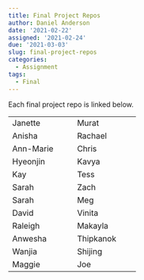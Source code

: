 ```yaml
---
title: Final Project Repos
author: Daniel Anderson
date: '2021-02-22'
assigned: '2021-02-24'
due: '2021-03-03'
slug: final-project-repos
categories:
  - Assignment
tags:
  - Final
---
```


Each final project repo is linked below.



<div class = "assigned-tbl">

|          |                                                                                                   |                                                                                             |          |                                                                                                            |                                                                                           |
|:---------|--------------------------------------------------------------------------------------------------:|:--------------------------------------------------------------------------------------------|:---------|:-----------------------------------------------------------------------------------------------------------|:------------------------------------------------------------------------------------------|
|Janette   |                [<i class = 'gh' data-feather='github'>](https://github.com/jdavelar/652-final.git)|<i class = 'gh' data-feather='link'>                                                         |Murat     |[<i class = 'gh' data-feather='github'>](https://github.com/mkezer/Moral-values-across-countries)           |<i class = 'gh' data-feather='link'>                                                       |
|Anisha    |    [<i class = 'gh' data-feather='github'>](https://github.com/anishababu62442/Tree-Dashboard.git)|[<i class = 'gh' data-feather='link'>](https://anishababu62442.github.io/Tree-Dashboard/)    |Rachael   |[<i class = 'gh' data-feather='github'>](https://github.com/rlatimer/Project.git)                           |<i class = 'gh' data-feather='link'>                                                       |
|Ann-Marie |    [<i class = 'gh' data-feather='github'>](https://github.com/annmariebarrett/FinalProject-EDLD2)|<i class = 'gh' data-feather='link'>                                                         |Chris     |[<i class = 'gh' data-feather='github'>](https://github.com/Chhr1s/GA_DOE_Public)                           |[<i class = 'gh' data-feather='link'>](https://chhr1s.github.io/GA_DOE_Public/)            |
|Hyeonjin  |        [<i class = 'gh' data-feather='github'>](https://github.com/hjcha90/EDLD652_final_hcha.git)|<i class = 'gh' data-feather='link'>                                                         |Kavya     |[<i class = 'gh' data-feather='github'>](https://github.com/kmudiam/EDLD_proj_MAPS)                         |<i class = 'gh' data-feather='link'>                                                       |
|Kay       |                   [<i class = 'gh' data-feather='github'>](https://github.com/kaychan1989/kayweb3)|<i class = 'gh' data-feather='link'>                                                         |Tess      |[<i class = 'gh' data-feather='github'>](https://github.com/TessSam/EDLD652final_project)                   |<i class = 'gh' data-feather='link'>                                                       |
|Sarah     |                         [<i class = 'gh' data-feather='github'>](https://github.com/sdimakis/dvfp)|[<i class = 'gh' data-feather='link'>](https://sdimakis.github.io/dvfp/)                     |Zach      |[<i class = 'gh' data-feather='github'>](https://github.com/zjschroeder/teacher_salaries.git)               |[<i class = 'gh' data-feather='link'>](https://zjschroeder.github.io/teacher_salaries/)    |
|Sarah     |              [<i class = 'gh' data-feather='github'>](https://github.com/shdonaldson4/EDLD652_OSH)|<i class = 'gh' data-feather='link'>                                                         |Meg       |[<i class = 'gh' data-feather='github'>](https://github.com/msiritzky/dataviz_2021/tree/main/final_project) |<i class = 'gh' data-feather='link'>                                                       |
|David     |    [<i class = 'gh' data-feather='github'>](https://github.com/dwfainstein/Final_proj_edld652.git)|<i class = 'gh' data-feather='link'>                                                         |Vinita    |[<i class = 'gh' data-feather='github'>](https://github.com/vvader24/EDLD2_FinalProject)                    |[<i class = 'gh' data-feather='link'>](https://vvader24.github.io/EDLD2_FinalProject/)     |
|Raleigh   | [<i class = 'gh' data-feather='github'>](https://github.com/raleighgoodwin/EDLD-final-project.git)|[<i class = 'gh' data-feather='link'>](https://raleighgoodwin.github.io/EDLD-final-project/) |Makayla   |[<i class = 'gh' data-feather='github'>](https://github.com/makwhit6/datavizfinalproject.git)               |<i class = 'gh' data-feather='link'>                                                       |
|Anwesha   |                [<i class = 'gh' data-feather='github'>](https://github.com/anweshaguha/final_proj)|<i class = 'gh' data-feather='link'>                                                         |Thipkanok |[<i class = 'gh' data-feather='github'>](https://github.com/Ping-Wongphothiphan/EDLD652-Final_project)      |<i class = 'gh' data-feather='link'>                                                       |
|Wanjia    |                       [<i class = 'gh' data-feather='github'>](https://github.com/wanjiag/EDLD652)|<i class = 'gh' data-feather='link'>                                                         |Shijing   |[<i class = 'gh' data-feather='github'>](https://github.com/shijing-z/EDLD652-Final-Project.git)            |[<i class = 'gh' data-feather='link'>](https://shijing-z.github.io/EDLD652-Final-Project/) |
|Maggie    |                [<i class = 'gh' data-feather='github'>](https://github.com/maggieosa/652finalproj)|<i class = 'gh' data-feather='link'>                                                         |Joe       |[<i class = 'gh' data-feather='github'>](https://github.com/JoeSwinehart/DataVizProject)                    |[<i class = 'gh' data-feather='link'>](https://joeswinehart.github.io/DataVizProject/)     |
</div>
